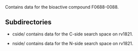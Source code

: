 Contains data for the bioactive compound F0688-0088.

## Subdirectories

- cside/ contains data for the C-side search space on rv1821.

- nside/ contains data for the N-side search space on rv1821.

